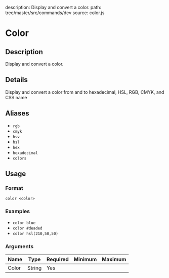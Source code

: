 description: Display and convert a color.
path: tree/master/src/commands/dev
source: color.js

# Color

## Description

Display and convert a color.

## Details

Display and convert a color from and to hexadecimal, HSL, RGB, CMYK, and CSS name

## Aliases

- `rgb`
- `cmyk`
- `hsv`
- `hsl`
- `hex`
- `hexadecimal`
- `colors`

## Usage

### Format

`color <color>`

### Examples

- `color blue`
- `color #deaded`
- `color hsl(210,50,50)`

### Arguments

| Name  | Type   | Required | Minimum | Maximum |
|-------|--------|----------|---------|---------|
| Color | String | Yes      |         |         |
